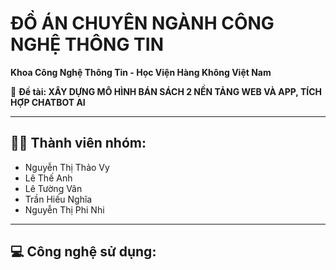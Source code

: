 
# ĐỒ ÁN CHUYÊN NGÀNH CÔNG NGHỆ THÔNG TIN

**Khoa Công Nghệ Thông Tin - Học Viện Hàng Không Việt Nam**

📌 **Đề tài: XÂY DỰNG MÔ HÌNH BÁN SÁCH 2 NỀN TẢNG WEB VÀ APP, TÍCH HỢP CHATBOT AI**

---

## 👨‍💻 Thành viên nhóm:
- Nguyễn Thị Thảo Vy  
- Lê Thế Anh
- Lê Tường Vân
- Trần Hiếu Nghĩa  
- Nguyễn Thị Phi Nhi  

---

## 💻 Công nghệ sử dụng:


